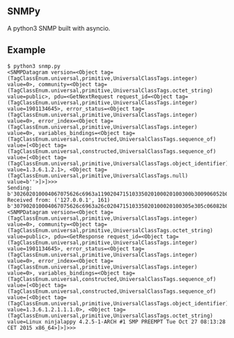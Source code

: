 ## SNMPy

A python3 SNMP built with asyncio.

## Example

    $ python3 snmp.py
    <SNMPDatagram version=<Object tag=(TagClassEnum.universal,primitive,UniversalClassTags.integer) value=0>, community=<Object tag=(TagClassEnum.universal,primitive,UniversalClassTags.octet_string) value=public>, pdu=<GetNextRequest request_id=<Object tag=(TagClassEnum.universal,primitive,UniversalClassTags.integer) value=1901134645>, error_status=<Object tag=(TagClassEnum.universal,primitive,UniversalClassTags.integer) value=0>, error_index=<Object tag=(TagClassEnum.universal,primitive,UniversalClassTags.integer) value=0>, variables_bindings=<Object tag=(TagClassEnum.universal,constructed,UniversalClassTags.sequence_of) value=[<Object tag=(TagClassEnum.universal,constructed,UniversalClassTags.sequence_of) value=[<Object tag=(TagClassEnum.universal,primitive,UniversalClassTags.object_identifier) value=1.3.6.1.2.1>, <Object tag=(TagClassEnum.universal,primitive,UniversalClassTags.null) value=b''>]>]>>>
    Sending: b'302602010004067075626c6963a119020471510335020100020100300b300906052b060102010500'
    Received from: ('127.0.0.1', 161) b'307902010004067075626c6963a26c020471510335020100020100305e305c06082b0601020101010004504c696e7578206e696e6a616c6170707920342e322e352d312d4152434820233120534d5020505245454d505420547565204f63742032372030383a31333a3238204345542032303135207838365f3634'
    <SNMPDatagram version=<Object tag=(TagClassEnum.universal,primitive,UniversalClassTags.integer) value=0>, community=<Object tag=(TagClassEnum.universal,primitive,UniversalClassTags.octet_string) value=public>, pdu=<GetResponse request_id=<Object tag=(TagClassEnum.universal,primitive,UniversalClassTags.integer) value=1901134645>, error_status=<Object tag=(TagClassEnum.universal,primitive,UniversalClassTags.integer) value=0>, error_index=<Object tag=(TagClassEnum.universal,primitive,UniversalClassTags.integer) value=0>, variables_bindings=<Object tag=(TagClassEnum.universal,constructed,UniversalClassTags.sequence_of) value=[<Object tag=(TagClassEnum.universal,constructed,UniversalClassTags.sequence_of) value=[<Object tag=(TagClassEnum.universal,primitive,UniversalClassTags.object_identifier) value=1.3.6.1.2.1.1.1.0>, <Object tag=(TagClassEnum.universal,primitive,UniversalClassTags.octet_string) value=Linux ninjalappy 4.2.5-1-ARCH #1 SMP PREEMPT Tue Oct 27 08:13:28 CET 2015 x86_64>]>]>>>


